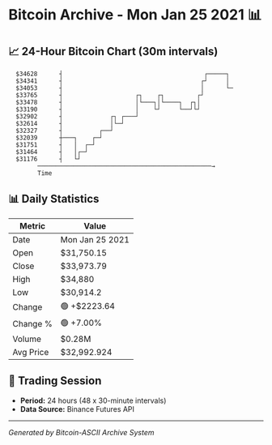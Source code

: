 # Bitcoin Archive - Mon Jan 25 2021 📊

## 📈 24-Hour Bitcoin Chart (30m intervals)

```
  $34628      ┤                                       ┌─────┐  
  $34341      ┤                                      ┌┘     │  
  $34053      ┤                                      │      └─ 
  $33765      ┤                    ┌┐    ┌┐         ┌┘         
  $33478      ┤                    │└───┐│└────┐  ┌┐│          
  $33190      ┤                    │    └┘     └──┘└┘          
  $32902      ┤             ┌┐ ┌───┘                           
  $32614      ┤             │└─┘                               
  $32327      ┤          ┌──┘                                  
  $32039      ┼───┐    ┌─┘                                     
  $31751      ┤   │  ┌─┘                                       
  $31464      ┤   │┌─┘                                         
  $31176      ┤   └┘                                           
        ────────────────────────────────────────────────→
        Time
```

## 📊 Daily Statistics

| Metric | Value |
|--------|-------|
| Date | Mon Jan 25 2021 |
| Open | $31,750.15 |
| Close | $33,973.79 |
| High | $34,880 |
| Low | $30,914.2 |
| Change | 🟢 +$2223.64 |
| Change % | 🟢 +7.00% |
| Volume | $0.28M |
| Avg Price | $32,992.924 |

## 📅 Trading Session

- **Period:** 24 hours (48 x 30-minute intervals)
- **Data Source:** Binance Futures API

---
*Generated by Bitcoin-ASCII Archive System*
